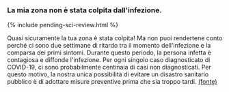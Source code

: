 ### La mia zona non è stata colpita dall'infezione.

{% include pending-sci-review.html %}

Quasi sicuramente la tua zona è stata colpita! Ma non puoi rendertene conto perché ci sono due settimane di ritardo tra il momento dell'infezione e la comparsa dei primi sintomi. Durante questo periodo, la persona infetta è contagiosa e diffonde l'infezione. Per ogni singolo caso diagnosticato di COVID-19, ci sono probabilmente centinaia di casi non diagnosticati. Per questo motivo, la nostra unica possibilità di evitare un disastro sanitario pubblico è di adottare misure preventive prima che sia troppo tardi. [(fonte)](https://www.cnn.com/2020/03/14/health/coronavirus-asymptomatic-spread/index.html)
